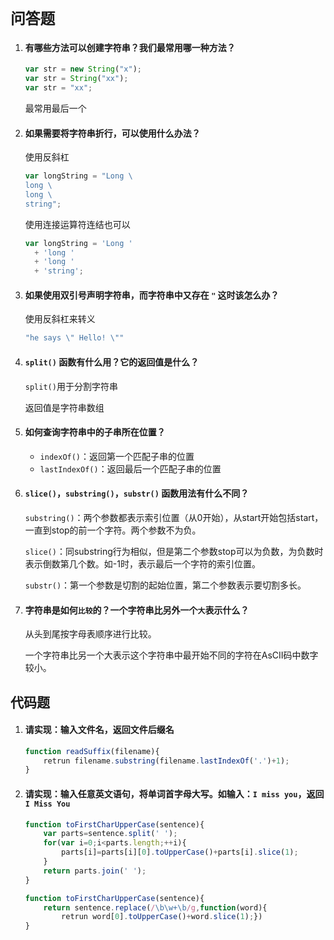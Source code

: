 # `问答题`

1. #### 有哪些方法可以创建字符串？我们最常用哪一种方法？

   ```javascript
   var str = new String("x");
   var str = String("xx");
   var str = "xx";
   ```

   最常用最后一个

2. #### 如果需要将字符串折行，可以使用什么办法？

   使用反斜杠

   ```javascript
   var longString = "Long \
   long \
   long \
   string";
   ```

   使用连接运算符连结也可以

   ```javascript
   var longString = 'Long '
     + 'long '
     + 'long '
     + 'string';
   ```

3. #### 如果使用双引号声明字符串，而字符串中又存在 `"` 这时该怎么办？

   使用反斜杠来转义

   ```javascript
   "he says \" Hello! \""
   ```

4. #### `split()` 函数有什么用？它的返回值是什么？

   `split()`用于分割字符串

   返回值是字符串数组

5. #### 如何查询字符串中的子串所在位置？

   - `indexOf()`：返回第一个匹配子串的位置
   - `lastIndexOf()`：返回最后一个匹配子串的位置

6. #### `slice()`，`substring()`，`substr()` 函数用法有什么不同？

   `substring()`：两个参数都表示索引位置（从0开始），从start开始包括start，一直到stop的前一个字符。两个参数不为负。

   `slice()`：同substring行为相似，但是第二个参数stop可以为负数，为负数时表示倒数第几个数。如-1时，表示最后一个字符的索引位置。

   `substr()`：第一个参数是切割的起始位置，第二个参数表示要切割多长。

7. #### 字符串是如何`比较`的？一个字符串比另外一个`大`表示什么？

   从头到尾按字母表顺序进行比较。

   一个字符串比另一个大表示这个字符串中最开始不同的字符在AsCII码中数字较小。

## 代码题

1. #### 请实现：输入文件名，返回文件后缀名

   ```javascript
   function readSuffix(filename){
       retrun filename.substring(filename.lastIndexOf('.')+1);
   }
   ```

   

2. #### 请实现：输入任意英文语句，将单词首字母大写。如输入：`I miss you`，返回`I Miss You`

   ```javascript
   function toFirstCharUpperCase(sentence){
       var parts=sentence.split(' ');
       for(var i=0;i<parts.length;++i){
           parts[i]=parts[i][0].toUpperCase()+parts[i].slice(1);
       }
       return parts.join(' ');
   }
   
   function toFirstCharUpperCase(sentence){
       return sentence.replace(/\b\w+\b/g,function(word){
           retrun word[0].toUpperCase()+word.slice(1);})
   }
   ```

   
